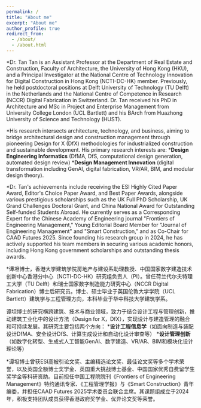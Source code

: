 ```yaml
---
permalink: /
title: "About me"
excerpt: "About me"
author_profile: true
redirect_from: 
  - /about/
  - /about.html
---
```

*Dr. Tan Tan is an Assistant Professor at the Department of Real Estate and Construction, Faculty of Architecture, the University of Hong Kong (HKU), and a Principal Investigator at the National Centre of Technology Innovation for Digital Construction in Hong Kong (NCTI-DC-HK) member. Previously, he held postdoctoral positions at Delft University of Technology (TU Delft) in the Netherlands and the National Centre of Competence in Research (NCCR) Digital Fabrication in Switzerland. Dr. Tan received his PhD in Architecture and MSc in Project and Enterprise Management from University College London (UCL Bartlett) and his BArch from Huazhong University of Science and Technology (HUST).

*His research intersects architecture, technology, and business, aiming to bridge architectural design and construction management through pioneering Design for X (DfX) methodologies for industrialized construction and sustainable development. His primary research interests are: 
***Design Engineering Informatics** (DfMA, DfS, computational design generation, automated design review) 
***Design Management Innovation** (digital transformation including GenAI, digital fabrication, VR/AR, BIM, and modular design theory).

*Dr. Tan's achievements include receiving the ESI Highly Cited Paper Award, Editor's Choice Paper Award, and Best Paper Awards, alongside various prestigious scholarships such as the UK Full PhD Scholarship, UK Grand Challenges Doctoral Grant, and China National Award for Outstanding Self-funded Students Abroad. He currently serves as a Corresponding Expert for the Chinese Academy of Engineering journal "Frontiers of Engineering Management," Young Editorial Board Member for "Journal of Engineering Management" and "Smart Construction," and as Co-Chair for CAAD Futures 2025. Since founding his research group in 2024, he has actively supported his team members in securing various academic honors, including Hong Kong government scholarships and outstanding thesis awards.

*谭坦博士，香港大学建筑学院房地产与建设系助理教授、中国国家数字建造技术创新中心香港分中心（NCTI-DC-HK）研究组负责人（PI）。曾任荷兰代尔夫特理工大学（TU Delft）和瑞士国家数字制造能力研究中心（NCCR Digital Fabrication）博士后研究员。博士、硕士毕业于英国伦敦大学学院（UCL Bartlett）建筑学与工程管理方向，本科毕业于华中科技大学建筑学系。

谭坦博士的研究横跨建筑、技术与商业领域，致力于结合设计工程与管理创新，推动建筑工业化中的设计方法（Design for X，DfX），实现设计与建造管理的融合和可持续发展。其研究主要包括两个方向：
***设计工程信息学**（如面向制造与装配设计DfMA、安全设计DfS、计算生成设计和自动化设计审查等）
***设计管理创新**（如数字化转型、生成式人工智能GenAI、数字建造、VR/AR、BIM和模块化设计理论等）

*谭坦博士曾获ESI高被引论文奖、主编精选论文奖、最佳论文奖等多个学术荣誉，以及英国全额博士奖学金、英国重大挑战博士基金、中国国家优秀自费留学生奖学金等科研资助。目前担任中国工程院院刊《Frontiers of Engineering Management》特约通讯专家、《工程管理学报》与《Smart Construction》青年编委，并担任CAAD Futures 2025学术委员会联合主席。其课题组成立于2024年，积极支持团队成员获得香港政府奖学金、优异论文奖等荣誉。




<!---Activity and Service--->
<!---Experience--->
